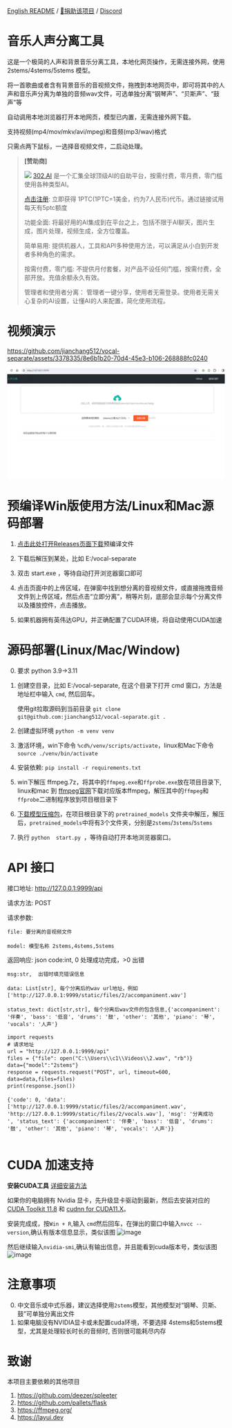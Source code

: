 [English README](./README_EN.md) / [👑捐助该项目](https://github.com/jianchang512/pyvideotrans/blob/main/about.md) / [Discord](https://discord.gg/TMCM2PfHzQ) 

# 音乐人声分离工具

这是一个极简的人声和背景音乐分离工具，本地化网页操作，无需连接外网，使用 2stems/4stems/5stems 模型。

将一首歌曲或者含有背景音乐的音视频文件，拖拽到本地网页中，即可将其中的人声和音乐声分离为单独的音频wav文件，可选单独分离“钢琴声”、“贝斯声”、“鼓声”等

自动调用本地浏览器打开本地网页，模型已内置，无需连接外网下载。

支持视频(mp4/mov/mkv/avi/mpeg)和音频(mp3/wav)格式

只需点两下鼠标，一选择音视频文件，二启动处理。

> **[赞助商]**
> 
> [![](https://github.com/user-attachments/assets/48f4ac8f-e321-4bd3-ab2e-d6053d932f49)](https://302.ai/)
>  [302.AI](https://302.ai) 是一个汇集全球顶级AI的自助平台，按需付费，零月费，零门槛使用各种类型AI。
> 
> [点击注册](https://302.ai): 立即获得 1PTC(1PTC=1美金，约为7人民币)代币。通过链接试用每天有5ptc额度
> 
> 功能全面: 将最好用的AI集成到在平台之上，包括不限于AI聊天，图片生成，图片处理，视频生成，全方位覆盖。
> 
> 简单易用: 提供机器人，工具和API多种使用方法，可以满足从小白到开发者多种角色的需求。
> 
> 按需付费，零门槛: 不提供月付套餐，对产品不设任何门槛，按需付费，全部开放。充值余额永久有效。
> 
> 管理者和使用者分离： 管理者一键分享，使用者无需登录。使用者无需关心复杂的AI设置，让懂AI的人来配置，简化使用流程。

# 视频演示

https://github.com/jianchang512/vocal-separate/assets/3378335/8e6b1b20-70d4-45e3-b106-268888fc0240



![image](./images/1.png)



# 预编译Win版使用方法/Linux和Mac源码部署

1. [点击此处打开Releases页面下载](https://github.com/jianchang512/vocal-separate/releases)预编译文件

2. 下载后解压到某处，比如 E:/vocal-separate

3. 双击 start.exe ，等待自动打开浏览器窗口即可

4. 点击页面中的上传区域，在弹窗中找到想分离的音视频文件，或直接拖拽音频文件到上传区域，然后点击“立即分离”，稍等片刻，底部会显示每个分离文件以及播放控件，点击播放。

5. 如果机器拥有英伟达GPU，并正确配置了CUDA环境，将自动使用CUDA加速


# 源码部署(Linux/Mac/Window)

0. 要求 python 3.9->3.11

1. 创建空目录，比如 E:/vocal-separate, 在这个目录下打开 cmd 窗口，方法是地址栏中输入 `cmd`, 然后回车。

	使用git拉取源码到当前目录 ` git clone git@github.com:jianchang512/vocal-separate.git . `

2. 创建虚拟环境 `python -m venv venv`

3. 激活环境，win下命令 `%cd%/venv/scripts/activate`，linux和Mac下命令 `source ./venv/bin/activate`

4. 安装依赖: `pip install -r requirements.txt`

5. win下解压 ffmpeg.7z，将其中的`ffmpeg.exe`和`ffprobe.exe`放在项目目录下, linux和mac 到 [ffmpeg官网](https://ffmpeg.org/download.html)下载对应版本ffmpeg，解压其中的`ffmpeg`和`ffprobe`二进制程序放到项目根目录下

6. [下载模型压缩包](https://github.com/jianchang512/vocal-separate/releases/download/0.0/models-all.7z)，在项目根目录下的 `pretrained_models` 文件夹中解压，解压后，`pretrained_models`中将有3个文件夹，分别是`2stems`/`3stems`/`5stems`

7. 执行  `python  start.py `，等待自动打开本地浏览器窗口。


# API 接口

接口地址: http://127.0.0.1:9999/api

请求方法: POST

请求参数:

    file: 要分离的音视频文件

    model: 模型名称 2stems,4stems,5stems

返回响应: json
    code:int, 0 处理成功完成，>0 出错

    msg:str,  出错时填充错误信息

    data: List[str], 每个分离后的wav url地址，例如 ['http://127.0.0.1:9999/static/files/2/accompaniment.wav']

    status_text: dict[str,str], 每个分离后wav文件的包含信息,{'accompaniment': '伴奏', 'bass': '低音', 'drums': '鼓', 'other': '其他', 'piano': '琴', 'vocals': '人声'}

```
import requests
# 请求地址
url = "http://127.0.0.1:9999/api"
files = {"file": open("C:\\Users\\c1\\Videos\\2.wav", "rb")}
data={"model":"2stems"}
response = requests.request("POST", url, timeout=600, data=data,files=files)
print(response.json())

{'code': 0, 'data': ['http://127.0.0.1:9999/static/files/2/accompaniment.wav', 'http://127.0.0.1:9999/static/files/2/vocals.wav'], 'msg': '分离成功
', 'status_text': {'accompaniment': '伴奏', 'bass': '低音', 'drums': '鼓', 'other': '其他', 'piano': '琴', 'vocals': '人声'}}


```



# CUDA 加速支持

**安装CUDA工具** [详细安装方法](https://juejin.cn/post/7318704408727519270)

如果你的电脑拥有 Nvidia 显卡，先升级显卡驱动到最新，然后去安装对应的 
   [CUDA Toolkit 11.8](https://developer.nvidia.com/cuda-downloads)  和  [cudnn for CUDA11.X](https://developer.nvidia.com/rdp/cudnn-archive)。
   
   安装完成成，按`Win + R`,输入 `cmd`然后回车，在弹出的窗口中输入`nvcc --version`,确认有版本信息显示，类似该图
   ![image](https://github.com/jianchang512/pyvideotrans/assets/3378335/e68de07f-4bb1-4fc9-bccd-8f841825915a)

   然后继续输入`nvidia-smi`,确认有输出信息，并且能看到cuda版本号，类似该图
   ![image](https://github.com/jianchang512/pyvideotrans/assets/3378335/71f1d7d3-07f9-4579-b310-39284734006b)



# 注意事项

0. 中文音乐或中式乐器，建议选择使用`2stems`模型，其他模型对“钢琴、贝斯、鼓”可单独分离出文件
1. 如果电脑没有NVIDIA显卡或未配置cuda环境，不要选择 4stems和5stems模型，尤其是处理较长时长的音频时, 否则很可能耗尽内存



# 致谢

本项目主要依赖的其他项目

1. https://github.com/deezer/spleeter
2. https://github.com/pallets/flask
3. https://ffmpeg.org/
4. https://layui.dev

